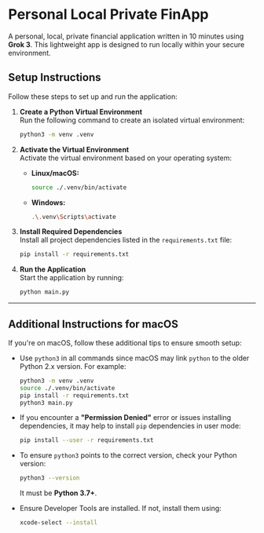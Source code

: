 # Personal Local Private FinApp

A personal, local, private financial application written in 10 minutes using **Grok 3**. This lightweight app is designed to run locally within your secure environment.

## Setup Instructions

Follow these steps to set up and run the application:

1. **Create a Python Virtual Environment**  
   Run the following command to create an isolated virtual environment:
   ```bash
   python3 -m venv .venv
   ```

2. **Activate the Virtual Environment**  
   Activate the virtual environment based on your operating system:

   - **Linux/macOS:**
     ```bash
     source ./.venv/bin/activate
     ```
   - **Windows:**
     ```bash
     .\.venv\Scripts\activate
     ```

3. **Install Required Dependencies**  
   Install all project dependencies listed in the `requirements.txt` file:
   ```bash
   pip install -r requirements.txt
   ```

4. **Run the Application**  
   Start the application by running:
   ```bash
   python main.py
   ```

---

## Additional Instructions for macOS

If you're on macOS, follow these additional tips to ensure smooth setup:

- Use `python3` in all commands since macOS may link `python` to the older Python 2.x version. For example:
  ```bash
  python3 -m venv .venv
  source ./.venv/bin/activate
  pip install -r requirements.txt
  python3 main.py
  ```

- If you encounter a **"Permission Denied"** error or issues installing dependencies, it may help to install `pip` dependencies in user mode:
  ```bash
  pip install --user -r requirements.txt
  ```

- To ensure `python3` points to the correct version, check your Python version:
  ```bash
  python3 --version
  ```
  It must be **Python 3.7+**.

- Ensure Developer Tools are installed. If not, install them using:
  ```bash
  xcode-select --install
  ```